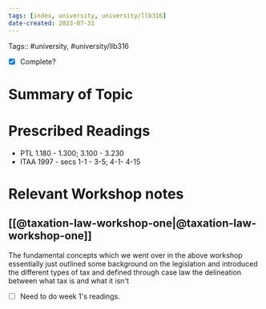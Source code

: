 ```yaml
---
tags: [index, university, university/llb316]
date-created: 2023-07-31
---
```

Tags:: #university, #university/llb316

- [x] Complete?

# Summary of Topic



# Prescribed Readings

- PTL 1.180 - 1.300; 3.100 - 3.230
- ITAA 1997 - secs 1-1 - 3-5; 4-1- 4-15

# Relevant Workshop notes

## [[@taxation-law-workshop-one|@taxation-law-workshop-one]]

The fundamental concepts which we went over in the above workshop essentially just outlined some background on the legislation and introduced the different types of tax and defined through case law the delineation between what tax is and what it isn't
- [ ] Need to do week 1's readings.